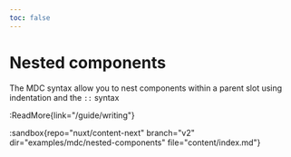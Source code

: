```yaml
---
toc: false
---
```


# Nested components

The MDC syntax allow you to nest components within a parent slot using indentation and the `::` syntax

:ReadMore{link="/guide/writing"}

:sandbox{repo="nuxt/content-next" branch="v2" dir="examples/mdc/nested-components" file="content/index.md"}
